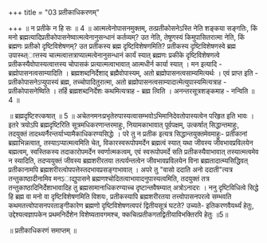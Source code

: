 +++
title = "03 प्रतीकाधिकरणम्"

+++
॥ न प्रतीके न हि सः ॥ 4 ॥ आत्मत्वेनोपासनमुक्तम्, तत्प्रतीकोसनेऽस्ति नेति शङ्कया सङ्गतिः, किं मनो ब्रह्मत्यादिप्रतीकोपासनेष्वात्मत्वेनानुसन्धानं कर्तव्यम्? उत नेति, तेषूणस्यं किमुपासितरात्मा नेति, किं ब्रह्मणः प्रतीको दृष्टिविशेषणम्? उत प्रतीकस्य ब्रह्म दृष्टिविशेषणमिति? प्रतीकस्य दृष्टिविशेषणस्वे ब्रह्म उपास्थ्त्ात्तस्य चात्मत्वात्तत्राप्यात्मत्वेनानुसन्धानं कार्यं स्यात् ब्रह्मणः प्रकीके दृष्टिविशेषणत्वे प्रतीकस्यैवोपास्यत्वात्तस्य चोपासकं प्रत्यात्मत्वाभावात् आत्मधीर्न कार्या स्यात् । मन इत्यादि - ब्रह्मोपासनत्वसाम्यादिति । ब्रह्मशब्दनिर्देशाद् ब्रह्मैवोपास्यम्, अतो ब्रह्मोपासनत्वसाम्यमित्यर्थः । एवं प्राप्त इति - प्रतीकोपासनेऽप्युपास्यं ब्रह्म, तच्चोपादितुरात्मा, अतो ब्रह्मोपासनत्वसाम्यादात्मेत्युपास्यमित्यत्राह - प्रतीकोपासनेष्विति । तर्हि ब्रह्मशब्दनिर्देशः कथमित्यत्राह - ब्रह्म त्विति । अनन्तरसूत्रशङ्कमाह - नन्विति ॥ 4 ॥

॥ ब्रह्मदृष्टिरुत्कषात् ॥ 5 ॥ अचेतनमनःप्रभृतेरुपास्यत्वासम्भवोऽभिमानिदेवतोपास्यत्वेन परिहृत इति भावः । इतरे त्रयोऽपि ब्रह्मदृष्टिरिति सूत्रमधिकरणान्तरमाहुः, नियामकाभावात् पूर्वपक्षम्, उत्कर्षात् सिद्धान्तमाहुः, तदयुक्तं तादथ्यर्नैरन्तर्याभ्यामैकाधिकरण्यसिद्धेः । परे तु न प्रतीक इत्यत्र सिद्धान्तयुक्तमेवमाहुः- प्रतीकानां ब्रह्माभिन्नत्वात्, तस्याऽप्यात्मत्वमिति चेत्, विकारस्वरूपोपमर्देन ब्रह्मत्वं स्यात् यथा जीवस्य जीवभावप्रविलयेन बह्मत्वम्, स्वस्तिकस्य तदाकारोपमर्देन स्वर्णात्मकत्वम्, एवं स्वरूपोपमर्दे सति प्रतीकस्यैवाभावात् तस्यात्मत्वमेव न स्यादिति, तदप्ययुक्तं जीवस्य ब्रह्मशरीरतया तत्पर्यन्तत्वेन जीवभावप्रविलयेन विना ब्रह्मतादात्म्यसिद्धिवत् प्रतीकानामपि ब्रह्मशरीरत्वोपपत्तेस्तदभावप्रसङ्गाभावात् । अपरे तु "वासो ददाति अनो ददाती"त्यत्र तन्तुकाष्ठादीनामिव मनऽाद्युपासने ब्रह्मणश्चोदितत्वाभावादनुपास्यत्वमिति, तदयुक्तं तत्र तन्तुकाष्ठादिनिर्देशाभावादिह तु ब्रह्मसामानाधिकरण्याच्च दृष्टान्तवैषम्यात् अत्रोऽनादरः । ननु दृष्टिविधित्वे सिद्धे हि ब्रह्म वा मनो वा दृष्टिविशेषणमिति विशयः, प्रतीकस्यापि ब्रह्मशरीरतया तत्त्वोपासनपरत्वे सम्भवति कथमतत्त्वोपासनपरताङ्गीकारेण ब्रह्मणो दृष्टिविशेषणत्वपरं द्वितीयसूत्रं घटते? उच्यते- इतिकरणवैयर्थ्यं हेतुः, उद्देश्यत्वज्ञापकेन प्रथमनिर्देशेन विशेष्यतावगमश्च, क्कचित्प्रतीकगतद्वितीयाविभक्तिरपि हेतुः ॥5॥

॥ प्रतीकाधिकरणं समाप्तम् ॥

